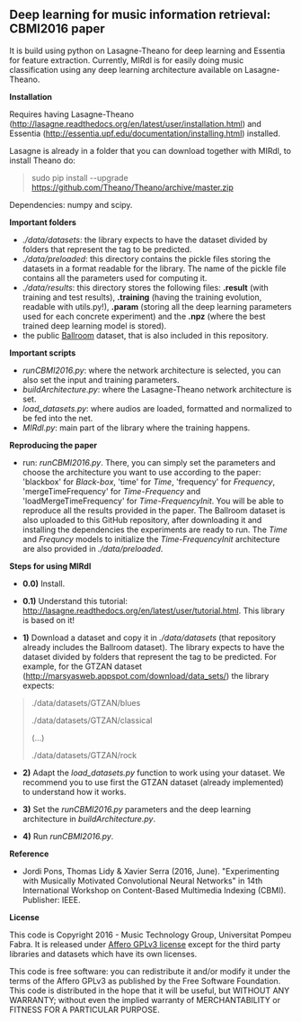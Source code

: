 Deep learning for music information retrieval: CBMI2016 paper
-----------------------------
It is build using python on Lasagne-Theano for deep learning and Essentia for feature extraction.
Currently, MIRdl is for easily doing music classification using any deep learning architecture available on Lasagne-Theano.

**Installation**
 
Requires having Lasagne-Theano (http://lasagne.readthedocs.org/en/latest/user/installation.html) and Essentia (http://essentia.upf.edu/documentation/installing.html) installed.

Lasagne is already in a folder that you can download together with MIRdl, to install Theano do: 
> sudo pip install --upgrade https://github.com/Theano/Theano/archive/master.zip

Dependencies: numpy and scipy.

**Important folders**
- *./data/datasets*: the library expects to have the dataset divided by folders that represent the tag to be predicted. 
- *./data/preloaded*: this directory contains the pickle files storing the datasets in a format readable for the library. The name of the pickle file contains all the parameters used for computing it.
- *./data/results*: this directory stores the following files: **.result** (with training and test results), **.training** (having the training evolution, readable with utils.py!), **.param** (storing all the deep learning parameters used for each concrete experiment) and the **.npz** (where the best trained deep learning model is stored).
- the public [Ballroom](http://mtg.upf.edu/ismir2004/contest/tempoContest/node5.html) dataset, that is also included in this repository.

**Important scripts**
- *runCBMI2016.py*: where the network architecture is selected, you can also set the input and training parameters.
- *buildArchitecture.py*: where the Lasagne-Theano network architecture is set.
- *load_datasets.py*: where audios are loaded, formatted and normalized to be fed into the net. 
- *MIRdl.py*: main part of the library where the training happens.

**Reproducing the paper**
- run: *runCBMI2016.py*. There, you can simply set the parameters and choose the architecture you want to use according to the paper: 'blackbox' for *Black-box*, 'time' for *Time*, 'frequency' for *Frequency*, 'mergeTimeFrequency' for *Time-Frequency* and 'loadMergeTimeFrequency' for *Time-FrequencyInit*. You will be able to reproduce all the results provided in the paper. The Ballroom dataset is also uploaded to this GitHub repository, after downloading it and installing the dependencies the experiments are ready to run. The *Time* and *Frequncy* models to initialize the *Time-FrequencyInit* architecture are also provided in *./data/preloaded*.

**Steps for using MIRdl**
- **0.0)** Install.

- **0.1)** Understand this tutorial: http://lasagne.readthedocs.org/en/latest/user/tutorial.html. This library is based on it!

- **1)** Download a dataset and copy it in *./data/datasets* (that repository already includes the Ballroom dataset). The library expects to have the dataset divided by folders that represent the tag to be predicted. 
For example, for the GTZAN dataset (http://marsyasweb.appspot.com/download/data_sets/) the library expects:
>./data/datasets/GTZAN/blues
>
>./data/datasets/GTZAN/classical
>
> (...)
>
>./data/datasets/GTZAN/rock
- **2)** Adapt the *load_datasets.py* function to work using your dataset. We recommend you to use first the GTZAN dataset (already implemented) to understand how it works.

- **3)** Set the *runCBMI2016.py* parameters and the deep learning architecture in *buildArchitecture.py*.

- **4)** Run *runCBMI2016.py*.

**Reference**

- Jordi Pons, Thomas Lidy & Xavier Serra (2016, June). "Experimenting with Musically Motivated Convolutional Neural Networks" in 14th International Workshop on Content-Based Multimedia Indexing (CBMI). Publisher: IEEE.

**License**

This code is Copyright 2016 - Music Technology Group, Universitat Pompeu Fabra. It is released under [Affero GPLv3 license](http://www.gnu.org/licenses/agpl.html) except for the third party libraries and datasets which have its own licenses.

This code is free software: you can redistribute it and/or modify it under the terms of the Affero GPLv3 as published by the Free Software Foundation. This code is distributed in the hope that it will be useful, but WITHOUT ANY WARRANTY; without even the implied warranty of MERCHANTABILITY or FITNESS FOR A PARTICULAR PURPOSE.
